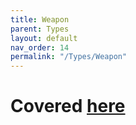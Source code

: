 ```yaml
---
title: Weapon
parent: Types
layout: default
nav_order: 14
permalink: "/Types/Weapon"
---
```


# Covered [here](/R6pp/Types/BaseWeapon)